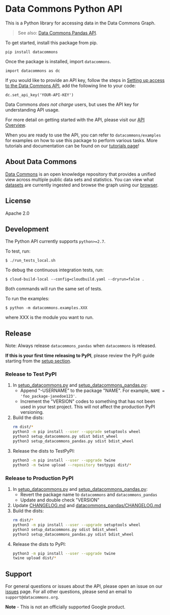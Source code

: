 # Data Commons Python API

This is a Python library for accessing data in the Data Commons Graph.

> See also: [Data Commons Pandas API](datacommons_pandas/README.md).


To get started, install this package from pip.

    pip install datacommons

Once the package is installed, import `datacommons`.

    import datacommons as dc

If you would like to provide an API key, follow the steps in
[Setting up access to the Data Commons API](https://docs.datacommons.org/api/setup.html),
add the following line to your code:

    dc.set_api_key('YOUR-API-KEY')

Data Commons *does not charge* users, but uses the API key for
understanding API usage.

For more detail on getting started with the API, please visit our
[API Overview](http://docs.datacommons.org/api/).

When you are ready to use the API, you can refer to `datacommons/examples` for
examples on how to use this package to perform various tasks. More tutorials and
documentation can be found on our [tutorials page](https://datacommons.org/colab)!

## About Data Commons

[Data Commons](https://datacommons.org/) is an open knowledge repository that
provides a unified view across multiple public data sets and statistics. You can
view what [datasets](https://datacommons.org/datasets) are currently ingested
and browse the graph using our [browser](https://browser.datacommons.org/).

## License

Apache 2.0

## Development

The Python API currently supports `python>=2.7`.

To test, run:

```
$ ./run_tests_local.sh
```

To debug the continuous integration tests, run:

```
$ cloud-build-local --config=cloudbuild.yaml --dryrun=false .
```

Both commands will run the same set of tests.

To run the examples:

```
$ python -m datacommons.examples.XXX
```

where XXX is the module you want to run.

## Release

Note: Always release `datacommons_pandas` when `datacommons` is released.

**If this is your first time releasing to PyPI**, please review the PyPI guide
starting from the
[setup section](https://packaging.python.org/tutorials/packaging-projects/#creating-setup-py).

### Release to Test PyPI

1. In [setup_datacommons.py](setup_datacommons.py) and
  [setup_datacommons_pandas.py](setup_datacommons_pandas.py):
    - Append "-USERNAME" to the package "NAME". For example,
    `NAME = 'foo_package-janedoe123'`.
    - Increment the "VERSION" codes to something that has not been used in your
     test project. This will not affect the production PyPI versioning.
1. Build the dists:
    ```bash
    rm dist/*
    python3 -m pip install --user --upgrade setuptools wheel
    python3 setup_datacommons.py sdist bdist_wheel
    python3 setup_datacommons_pandas.py sdist bdist_wheel
    ```
1. Release the dists to TestPyPI:
    ```bash
    python3 -m pip install --user --upgrade twine
    python3 -m twine upload --repository testpypi dist/*
    ```

### Release to Production PyPI
1. In [setup_datacommons.py](setup_datacommons.py) and
  [setup_datacommons_pandas.py](setup_datacommons_pandas.py):
    - Revert the package name to `datacommons` and `datacommons_pandas`
    - Update and double check "VERSION"
1. Update [CHANGELOG.md](CHANGELOG.md) and
  [datacommons_pandas/CHANGELOG.md](datacommons_pandas/CHANGELOG.md)
1. Build the dists:
    ```bash
    rm dist/*
    python3 -m pip install --user --upgrade setuptools wheel
    python3 setup_datacommons.py sdist bdist_wheel
    python3 setup_datacommons_pandas.py sdist bdist_wheel
    ```
1. Release the dists to PyPI:
    ```bash
    python3 -m pip install --user --upgrade twine
    twine upload dist/*
    ```

## Support

For general questions or issues about the API, please open an issue on our
[issues](https://github.com/google/datacommons/issues) page. For all other
questions, please send an email to `support@datacommons.org`.

**Note** - This is not an officially supported Google product.
